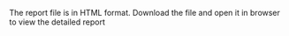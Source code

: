 The report file is in HTML format. Download the file and open it in browser to view the detailed report
